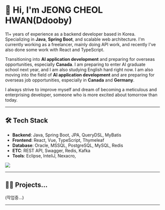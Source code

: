 
# 👋 Hi, I'm JEONG CHEOL HWAN(Ddooby)
11+ years of experience as a backend developer based in Korea.
Specializing in **Java**, **Spring Boot**, and scalable web architecture.
I'm currently working as a freelancer, mainly doing API work, and recently I've also done some work with React and TypeScript.

Transitioning into **AI application development** and preparing for overseas opportunities, especially **Canada**.
I am preparing to enter AI graduate school next year, and I am also studying English hard right now.
I am also moving into the field of **AI application development** and are preparing for overseas job opportunities, especially in **Canada** and **Germany**.

I always strive to improve myself and dream of becoming a meticulous and enterprising developer, someone who is more excited about tomorrow than today.

---

## 🛠 Tech Stack
- **Backend**: Java, Spring Boot, JPA, QueryDSL, MyBatis
- **Frontend**: React, Vue, TypeScript, Thymeleaf
- **Database**: Oracle, MSSQL, PostgreSQL, MySQL, Redis
- **ETC**: REST API, Swagger, Redis, Kafka
- **Tools**: Eclipse, InteliJ, Nexacro, 

<img src="https://img.shields.io/badge/JavaScript-F7DF1E?style=flat-square&logo=JavaScript&logoColor=white"/>

---

## 🧑‍💻 Projects...
(작업중...)

---

